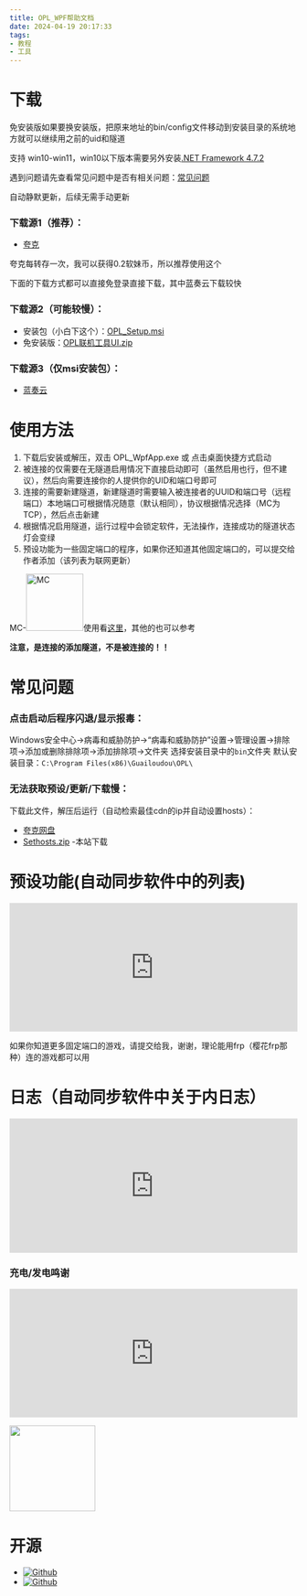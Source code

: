 ```yaml
---
title: OPL_WPF帮助文档
date: 2024-04-19 20:17:33
tags:
- 教程
- 工具
---
```

# 下载

免安装版如果要换安装版，把原来地址的bin/config文件移动到安装目录的系统地方就可以继续用之前的uid和隧道

支持 win10-win11，win10以下版本需要另外安装[.NET Framework 4.7.2](https://dotnet.microsoft.com/zh-cn/download/dotnet-framework/net472)

遇到问题请先查看常见问题中是否有相关问题：[常见问题](/2024/07/12/oplwin_help/)

自动静默更新，后续无需手动更新

### 下载源1（推荐）：

- [夸克](https://pan.quark.cn/s/8537690fd74b) 
  
夸克每转存一次，我可以获得0.2软妹币，所以推荐使用这个

下面的下载方式都可以直接免登录直接下载，其中蓝奏云下载较快

### 下载源2（可能较慢）：

- 安装包（小白下这个）：[OPL_Setup.msi](https://file.gldhn.top/file/OPL_Setup.msi)   
- 免安装版：[OPL联机工具UI.zip](https://file.gldhn.top/file/OPL联机工具UI.zip)

### 下载源3（仅msi安装包）：

- [蓝奏云](https://gld.lanzoul.com/iMakt23e7iqb)  

# 使用方法

1. 下载后安装或解压，双击 OPL_WpfApp.exe 或 点击桌面快捷方式启动
2. 被连接的仅需要在无隧道启用情况下直接启动即可（虽然启用也行，但不建议），然后向需要连接你的人提供你的UID和端口号即可
3. 连接的需要新建隧道，新建隧道时需要输入被连接者的UUID和端口号（远程端口）本地端口可根据情况随意（默认相同），协议根据情况选择（MC为TCP），然后点击新建
4. 根据情况启用隧道，运行过程中会锁定软件，无法操作，连接成功的隧道状态灯会变绿
5. 预设功能为一些固定端口的程序，如果你还知道其他固定端口的，可以提交给作者添加（该列表为联网更新）

MC-<a href="https://minecraft.net"><img src="https://www.minecraft.net/content/dam/minecraftnet/games/minecraft/logos/Global-Header_MCCB-Logo_300x51.svg" title="MC" style="width: 100px;"></a>使用看[这里](/2024/04/22/opl_mc/)，其他的也可以参考

**注意，是连接的添加隧道，不是被连接的！！**

# 常见问题

### 点击启动后程序闪退/显示报毒：

Windows安全中心->病毒和威胁防护->“病毒和威胁防护”设置->管理设置->排除项->添加或删除排除项->添加排除项->文件夹 选择安装目录中的`bin`文件夹
默认安装目录：`C:\Program Files(x86)\Guailoudou\OPL\`

### 无法获取预设/更新/下载慢：

下载此文件，解压后运行（自动检索最佳cdn的ip并自动设置hosts）：

- [夸克网盘](https://pan.quark.cn/s/2c923c5f82d5)
- [Sethosts.zip](Sethosts.zip) -本站下载

# 预设功能(自动同步软件中的列表)

<iframe src="https://file.gldhn.top/web/preset/?type=preset" width="100%" height="225px" frameborder="0" scrolling="yes"></iframe>

如果你知道更多固定端口的游戏，请提交给我，谢谢，理论能用frp（樱花frp那种）连的游戏都可以用

# 日志（自动同步软件中关于内日志）

<iframe src="https://file.gldhn.top/web/preset/?type=uplog" width="100%" height="235px" frameborder="0" scrolling="yes"></iframe>

### 充电/发电鸣谢

<iframe src="https://file.gldhn.top/web/thank/" width="100%" height="225px" frameborder="0" scrolling="yes"></iframe>

<a href="https://afdian.com/a/guailoudou"><img src="https://pic1.afdiancdn.com/static/img/welcome/button-sponsorme.png" alt=""  style="width: 150px;"></a>


# 开源

- [![Github](https://img.shields.io/badge/Github-OPL_WpfApp-Green?logo=github)](https://github.com/Guailoudou/OPL-WpfApp)
- [![Github](https://img.shields.io/badge/Github-openp2p-Green?logo=github)](https://github.com/openp2p-cn/openp2p)

